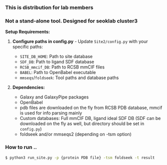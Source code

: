 ### This is distribution for lab members
### Not a stand-alone tool. Designed for seoklab cluster3  


**Setup Requirements:**

1. **Configure paths in config.py** - Update `Site2/config.py` with your specific paths:
   - `SITE_DB_HOME`: Path to site database
   - `SDF_DB`: Path to ligand SDF database
   - `RCSB_mmcif_DB`: Path to RCSB mmCIF files
   - `BABEL`: Path to OpenBabel executable
   - `mmseqs`/`foldseek`: Tool paths and database paths

2. **Dependencies:**
   - Galaxy and GalaxyPipe packages
   - OpenBabel
   - pdb files are downloaded on the fly from RCSB PDB database, mmcif is used for info parsing mainly
   - Custom databases: Full mmCIF DB, ligand ideal SDF DB (SDF can be downloaded on the fly as well, but directory should be set in `config.py`)
   - foldseek and/or mmseqs2 (depending on -tsm option)

### How to run ..
```bash
$ python3 run_site.py -p {protein PDB file} -tsm foldseek -t result
```

